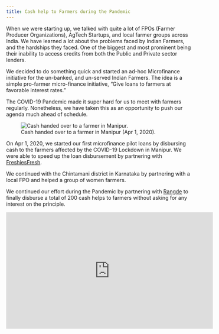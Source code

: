 ```yaml
---
title: Cash help to Farmers during the Pandemic
---
```


When we were starting up, we talked with quite a lot of FPOs (Farmer Producer Organizations), AgTech Startups, and local farmer groups across India. We have learned a lot about the problems faced by Indian Farmers, and the hardships they faced. One of the biggest and most prominent being their inability to access credits from both the Public and Private sector lenders.

We decided to do something quick and started an ad-hoc Microfinance initiative for the un-banked, and un-served Indian Farmers. The idea is a simple pro-farmer micro-finance initiative, “Give loans to farmers at favorable interest rates.”

The COVID-19 Pandemic made it super hard for us to meet with farmers regularly. Nonetheless, we have taken this as an opportunity to push our agenda much ahead of schedule.

<figure>
    <img src="/img/blog/2020-04-01-manipur-loan-freshies-fresh.jpg" alt="Cash handed over to a farmer in Manipur.">
    <figcaption>
        Cash handed over to a farmer in Manipur (Apr 1, 2020).
    </figcaption>
</figure>

On Apr 1, 2020, we started our first microfinance pilot loans by disbursing cash to the farmers affected by the COVID-19 Lockdown in Manipur. We were able to speed up the loan disbursement by partnering with [FreshiesFresh](https://freshiesfresh.com/).

We continued with the Chintamani district in Karnataka by partnering with a local FPO and helped a group of women farmers.

We continued our effort during the Pandemic by partnering with [Rangde](https://rangde.in/) to finally disburse a total of 200 cash helps to farmers without asking for any interest on the principle.

<div class="aspect-ratio aspect-ratio-16/9">
  <iframe width="560" height="315" src="https://www.youtube-nocookie.com/embed/U1CePtasyFw" frameborder="0" allow="accelerometer; autoplay; encrypted-media; gyroscope; picture-in-picture" allowfullscreen></iframe>
</div>
